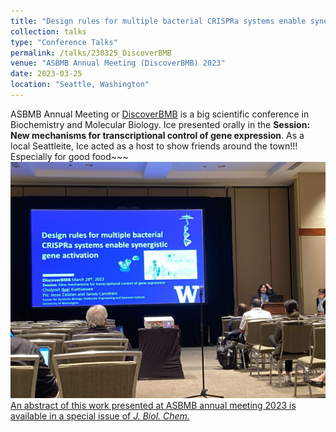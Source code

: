 ```yaml
---
title: "Design rules for multiple bacterial CRISPRa systems enable synergistic gene activation"
collection: talks
type: "Conference Talks"
permalink: /talks/230325_DiscoverBMB
venue: "ASBMB Annual Meeting (DiscoverBMB) 2023"
date: 2023-03-25
location: "Seattle, Washington"
---
```


ASBMB Annual Meeting or [DiscoverBMB](https://discoverbmb.asbmb.org/2023-recordings) is a big scientific conference in Biochemistry and Molecular Biology.
Ice presented orally in the <b>Session: New mechanisms for transcriptional control of gene expression</b>.
As a local Seattleite, Ice acted as a host to show friends around the town!!! Especially for good food~~~
<br/><img src='/images/Cholpisit_DiscoverBMB-2023.jpg'>
[An abstract of this work presented at ASBMB annual meeting 2023 is available in a  special issue of <i>J. Biol. Chem.</i>](https://www.jbc.org/article/S0021-9258(23)00646-4/fulltext)